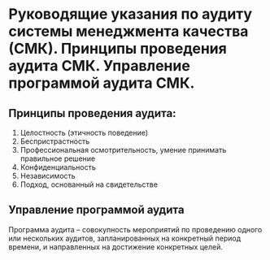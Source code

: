 # Руководящие указания по аудиту системы менеджмента качества (СМК). Принципы проведения аудита СМК. Управление программой аудита СМК. 
## Принципы проведения аудита:
1. Целостность (этичность поведение)
2. Беспристрастность
3. Профессиональная осмотрительность, умение принимать правильное решение
4. Конфиденциальность
5. Независимость
6. Подход, основанный на свидетельстве

## Управление программой аудита
Программа аудита – совокупность мероприятий по проведению одного или 
нескольких аудитов, запланированных на конкретный период времени, и 
направленных на достижение конкретных целей.
